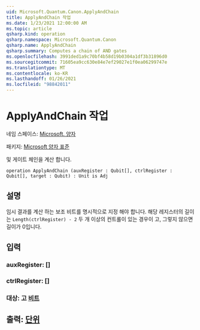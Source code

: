 ```yaml
---
uid: Microsoft.Quantum.Canon.ApplyAndChain
title: ApplyAndChain 작업
ms.date: 1/23/2021 12:00:00 AM
ms.topic: article
qsharp.kind: operation
qsharp.namespace: Microsoft.Quantum.Canon
qsharp.name: ApplyAndChain
qsharp.summary: Computes a chain of AND gates
ms.openlocfilehash: 3991ded1a9c70bf4b58d19b0304a1df3b31896d0
ms.sourcegitcommit: 71605ea9cc630e84e7ef29027e1f0ea06299747e
ms.translationtype: MT
ms.contentlocale: ko-KR
ms.lasthandoff: 01/26/2021
ms.locfileid: "98842011"
---
```

# <a name="applyandchain-operation"></a>ApplyAndChain 작업

네임 스페이스: [Microsoft. 양자](xref:Microsoft.Quantum.Canon)

패키지: [Microsoft 양자 표준](https://nuget.org/packages/Microsoft.Quantum.Standard)


및 게이트 체인을 계산 합니다.

```qsharp
operation ApplyAndChain (auxRegister : Qubit[], ctrlRegister : Qubit[], target : Qubit) : Unit is Adj
```


## <a name="description"></a>설명

임시 결과를 계산 하는 보조 비트를 명시적으로 지정 해야 합니다.
해당 레지스터의 길이는 `Length(ctrlRegister) - 2` 두 개 이상의 컨트롤이 있는 경우이 고, 그렇지 않으면 길이가 0입니다.

## <a name="input"></a>입력

### <a name="auxregister--qubit"></a>auxRegister: [](xref:microsoft.quantum.lang-ref.qubit)[]




### <a name="ctrlregister--qubit"></a>ctrlRegister: [](xref:microsoft.quantum.lang-ref.qubit)[]




### <a name="target--qubit"></a>대상: 고 [비트](xref:microsoft.quantum.lang-ref.qubit)





## <a name="output--unit"></a>출력: [단위](xref:microsoft.quantum.lang-ref.unit)

